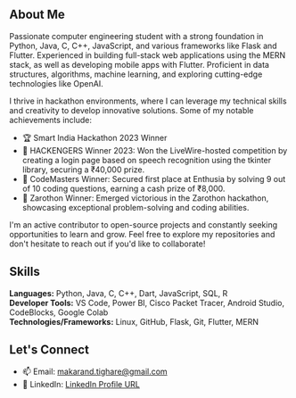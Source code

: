 ## About Me

Passionate computer engineering student with a strong foundation in Python, Java, C, C++, JavaScript, and various frameworks like Flask and Flutter. Experienced in building full-stack web applications using the MERN stack, as well as developing mobile apps with Flutter. Proficient in data structures, algorithms, machine learning, and exploring cutting-edge technologies like OpenAI.

I thrive in hackathon environments, where I can leverage my technical skills and creativity to develop innovative solutions. Some of my notable achievements include:

- 🏆 Smart India Hackathon 2023 Winner
- 🥇 HACKENGERS Winner 2023: Won the LiveWire-hosted competition by creating a login page based on speech recognition using the tkinter library, securing a ₹40,000 prize.
- 🏅 CodeMasters Winner: Secured first place at Enthusia by solving 9 out of 10 coding questions, earning a cash prize of ₹8,000.
- 🌟 Zarothon Winner: Emerged victorious in the Zarothon hackathon, showcasing exceptional problem-solving and coding abilities.

I'm an active contributor to open-source projects and constantly seeking opportunities to learn and grow. Feel free to explore my repositories and don't hesitate to reach out if you'd like to collaborate!

## Skills

**Languages:** Python, Java, C, C++, Dart, JavaScript, SQL, R  
**Developer Tools:** VS Code, Power BI, Cisco Packet Tracer, Android Studio, CodeBlocks, Google Colab  
**Technologies/Frameworks:** Linux, GitHub, Flask, Git, Flutter, MERN  

## Let's Connect

- 📫 Email: [makarand.tighare@gmail.com](mailto:makarand.tighare@gmail.com)
- 💼 LinkedIn: [LinkedIn Profile URL](https://www.linkedin.com/in/makarand-tighare-589b63208/)
